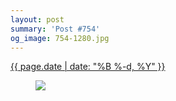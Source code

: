 ```yaml
---
layout: post
summary: 'Post #754'
og_image: 754-1280.jpg
---
```


<p>
 <time>
  <a href="/754">
   {{ page.date | date: "%B %-d, %Y" }}
  </a>
 </time>
 <a href="/754">
  <figure data-taken="5/8/2018">
   <img sizes="(min-width: 700px) 50vw, calc(100vw - 2rem)" src="{{ site.assets_url }}/754-640.jpg" srcset="{{ site.assets_url }}/754-320.jpg 320w, {{ site.assets_url }}/754-640.jpg 640w, {{ site.assets_url }}/754-960.jpg 960w, {{ site.assets_url }}/754-1280.jpg 1280w"/>
  </figure>
 </a>
</p>
